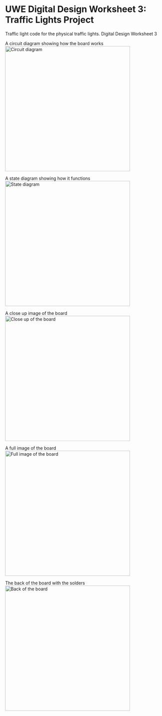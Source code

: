 # UWE Digital Design Worksheet 3: Traffic Lights Project
Traffic light code for the physical traffic lights. Digital Design Worksheet 3

A circuit diagram showing how the board works  
<img src="diagrams/circuit.png" alt="Circuit diagram" width="400"/>

A state diagram showing how it functions  
<img src="diagrams/state-diagram.jpg" alt="State diagram" width="400"/>

A close up image of the board  
<img src="images/close.jpg" alt="Close up of the board" width="400"/>

A full image of the board  
<img src="images/full.jpg" alt="Full image of the board" width="400"/>

The back of the board with the solders  
<img src="images/back.jpg" alt="Back of the board" width="400"/>

